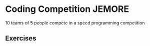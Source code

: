 # Coding Competition JEMORE

10 teams of 5 people compete in a speed programming competition

## Exercises
